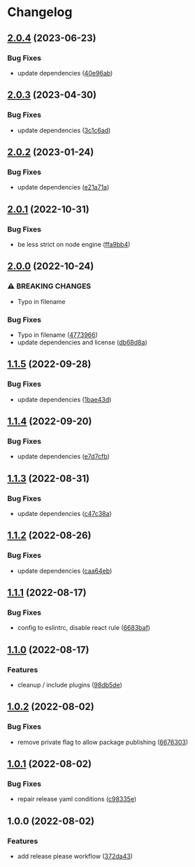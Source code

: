 # Changelog

## [2.0.4](https://github.com/oneton/eslint-config/compare/v2.0.3...v2.0.4) (2023-06-23)


### Bug Fixes

* update dependencies ([40e96ab](https://github.com/oneton/eslint-config/commit/40e96abfb08b9a22099ccb7e0261c42995e81699))

## [2.0.3](https://github.com/oneton/eslint-config/compare/v2.0.2...v2.0.3) (2023-04-30)


### Bug Fixes

* update dependencies ([3c1c6ad](https://github.com/oneton/eslint-config/commit/3c1c6ad2de3a8c7e164f25f6f307b6c383594634))

## [2.0.2](https://github.com/oneton/eslint-config/compare/v2.0.1...v2.0.2) (2023-01-24)


### Bug Fixes

* update dependencies ([e21a71a](https://github.com/oneton/eslint-config/commit/e21a71a141eb1b5eead38ad9c116f55980a507de))

## [2.0.1](https://github.com/oneton/eslint-config/compare/v2.0.0...v2.0.1) (2022-10-31)


### Bug Fixes

* be less strict on node engine ([ffa9bb4](https://github.com/oneton/eslint-config/commit/ffa9bb47975e24dafd5cf66510f8a350b387d626))

## [2.0.0](https://github.com/oneton/eslint-config/compare/v1.1.5...v2.0.0) (2022-10-24)


### ⚠ BREAKING CHANGES

* Typo in filename

### Bug Fixes

* Typo in filename ([4773966](https://github.com/oneton/eslint-config/commit/477396640008271e4c7b19f97e1dc2f38ca0d864))
* update dependencies and license ([db68d8a](https://github.com/oneton/eslint-config/commit/db68d8af478fd2642a4fef5bf5d93b62c4c387c2))

## [1.1.5](https://github.com/oneton/eslint-config/compare/v1.1.4...v1.1.5) (2022-09-28)


### Bug Fixes

* update dependencies ([1bae43d](https://github.com/oneton/eslint-config/commit/1bae43d7c2bfd24035e49d875054958e3689d2c0))

## [1.1.4](https://github.com/oneton/eslint-config/compare/v1.1.3...v1.1.4) (2022-09-20)


### Bug Fixes

* update dependencies ([e7d7cfb](https://github.com/oneton/eslint-config/commit/e7d7cfb16c953ff7b3665ecd744ad230086e83f6))

## [1.1.3](https://github.com/oneton/eslint-config/compare/v1.1.2...v1.1.3) (2022-08-31)


### Bug Fixes

* update dependencies ([c47c38a](https://github.com/oneton/eslint-config/commit/c47c38ad053ee87465371acaf5ba66e3cc199bba))

## [1.1.2](https://github.com/oneton/eslint-config/compare/v1.1.1...v1.1.2) (2022-08-26)


### Bug Fixes

* update dependencies ([caa64eb](https://github.com/oneton/eslint-config/commit/caa64eb6cf1985f29e7689263e567c46765b7a0a))

## [1.1.1](https://github.com/oneton/eslint-config/compare/v1.1.0...v1.1.1) (2022-08-17)


### Bug Fixes

* config to eslintrc, disable react rule ([6683baf](https://github.com/oneton/eslint-config/commit/6683baf79e9955844f33f00d0ba8e34dcad28963))

## [1.1.0](https://github.com/oneton/eslint-config/compare/v1.0.2...v1.1.0) (2022-08-17)


### Features

* cleanup / include plugins ([98db5de](https://github.com/oneton/eslint-config/commit/98db5dea1547dc782a2dabaccfab36c2b35c8702))

## [1.0.2](https://github.com/oneton/eslint-config/compare/v1.0.1...v1.0.2) (2022-08-02)


### Bug Fixes

* remove private flag to allow package publishing ([6676303](https://github.com/oneton/eslint-config/commit/6676303a9db49a2d3d2e859bfd7eda07d5b98e67))

## [1.0.1](https://github.com/oneton/eslint-config/compare/v1.0.0...v1.0.1) (2022-08-02)


### Bug Fixes

* repair release yaml conditions ([c98335e](https://github.com/oneton/eslint-config/commit/c98335e1b09bc78d15bc14fc680799e8706df8f6))

## 1.0.0 (2022-08-02)


### Features

* add release please workflow ([372da43](https://github.com/oneton/eslint-config/commit/372da43b85041cd769e71f374777176061343c3d))
